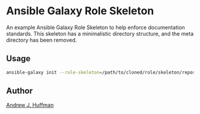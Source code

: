 # Ansible Galaxy Role Skeleton

An example Ansible Galaxy Role Skeleton to help enforce documentation standards.  This skeleton has a minimalistic directory structure, and the meta directory has been removed.

## Usage
```bash
ansible-galaxy init --role-skeleton=/path/to/cloned/role/skeleton/repository <NEW-ROLE-NAME-HERE>
```

## Author
[Andrew J. Huffman](https://github.com/ahuffman)
